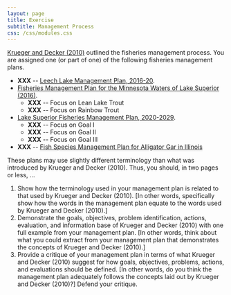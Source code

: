 ```yaml
---
layout: page
title: Exercise
subtitle: Management Process
css: /css/modules.css
---
```


[Krueger and Decker (2010)](../RESOURCES/KruegerDecker_2010_Process.pdf) outlined the fisheries management process. You are assigned one (or part of one) of the following fisheries management plans.

* **XXX** -- [Leech Lake Management Plan, 2016-20](http://files.dnr.state.mn.us/fisheries/largelakes/leech/leechmp.pdf).
* [Fisheries Management Plan for the Minnesota Waters of Lake Superior (2016)](http://files.dnr.state.mn.us/publications/fisheries/special_reports/181.pdf).
    * **XXX** -- Focus on Lean Lake Trout
    * **XXX** -- Focus on Rainbow Trout
* [Lake Superior Fisheries Management Plan, 2020-2029](https://widnr.widen.net/s/wtwwsnnqqr).
    * **XXX** -- Focus on Goal I
    * **XXX** -- Focus on Goal II
    * **XXX** -- Focus on Goal III
* **XXX** -- [Fish Species Management Plan for Alligator Gar in Illinois](https://www.dnr.illinois.gov/news/documents/algplan.pdf)

These plans may use slightly different terminology than what was introduced by Krueger and Decker (2010). Thus, you should, in two pages or less, ...

1. Show how the terminology used in your management plan is related to that used by Krueger and Decker (2010). [In other words, specifically show how the words in the management plan equate to the words used by Krueger and Decker (2010).]
1. Demonstrate the goals, objectives, problem identification, actions, evaluation, and information base of Krueger and Decker (2010) with one full example from your management plan. [In other words, think about what you could extract from your management plan that demonstrates the concepts of Krueger and Decker (2010).]
1. Provide a critique of your management plan in terms of what Krueger and Decker (2010) suggest for how goals, objectives, problems, actions, and evaluations should be defined. [In other words, do you think the management plan adequately follows the concepts laid out by Krueger and Decker (2010)?] Defend your critique.
